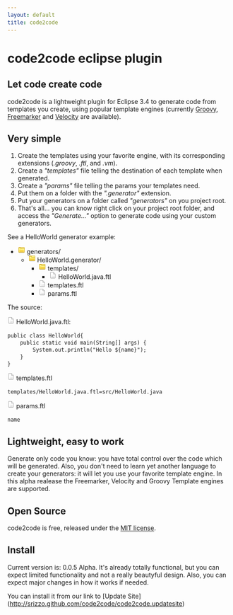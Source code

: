 ```yaml
---
layout: default
title: code2code
---
```


# code2code eclipse plugin
	
## Let code create code

code2code is a lightweight plugin for Eclipse 3.4 to generate code from templates you create, using popular template engines (currently [Groovy](http://groovy.codehaus.org/Groovy+Templates), [Freemarker](http://freemarker.sourceforge.net/) and [Velocity](http://velocity.apache.org/) are available).

## Very simple

1. Create the templates using your favorite engine, with its corresponding extensions (*.groovy*, *.ftl*, and *.vm*).
1. Create a *"templates"* file telling the destination of each template when generated.
1. Create a *"params"* file telling the params your templates need.
1. Put them on a folder with the *".generator"* extension.
1. Put your generators on a folder called *"generators"* on you project root.
1. That's all... you can know right click on your project root folder, and access the *"Generate..."* option to generate code using your custom generators.

See a HelloWorld generator example: 


<ul class="directory-structure">
	<li>
		<img src="images/icons/folder.png" class="file-icon"> generators/
		<ul>
			<li>
				<img src="images/icons/folder.png" class="file-icon"> HelloWorld.generator/
				<ul>
					<li>
						<img src="images/icons/folder.png" class="file-icon"> templates/
						<ul>
							<li>
								<img src="images/icons/file.png" class="file-icon"> HelloWorld.java.ftl
							</li>
						</ul>
					</li>
					<li>
						<img src="images/icons/file.png" class="file-icon"> templates.ftl
					</li>
					<li>
						<img src="images/icons/file.png" class="file-icon"> params.ftl
					</li>
				</ul>
			</li>
		</ul>
	</li>
</ul>


The source: 

<img src="images/icons/file.png" class="file-icon"> HelloWorld.java.ftl:

    public class HelloWorld{
		public static void main(String[] args) {
			System.out.println("Hello ${name}");
		}
    }

<img src="images/icons/file.png" class="file-icon"> templates.ftl

    templates/HelloWorld.java.ftl=src/HelloWorld.java


<img src="images/icons/file.png" class="file-icon"> params.ftl

    name

## Lightweight, easy to work

Generate only code you know: you have total control over the code which will be generated. Also, you don't need to learn yet another language to create your generators: it will let you use your favorite template engine. In this alpha realease the Freemarker, Velocity and Groovy Template engines are supported.


## Open Source

code2code is free, released under the [MIT license](http://en.wikipedia.org/wiki/MIT_License).

## Install

Current version is: 0.0.5 Alpha. It's already totally functional, but you can expect limited functionality and not a really beautyful design. Also, you can expect major changes in how it works if needed. 

You can install it from our link to [Update Site] (http://srizzo.github.com/code2code/code2code.updatesite)

